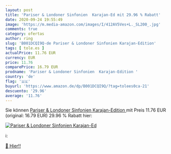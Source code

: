 ```yaml
---
layout: post
title: 'Pariser & Londoner Sinfonien  Karajan-Ed mit 29.96 % Rabatt'
date: 2020-09-24 19:55:49
image: 'https://m.media-amazon.com/images/I/412AV5Ves+L._SL200_.jpg'
comments: true
category: ofertas
author: ring
slug: 'B001DCQI9Q-de Pariser & Londoner Sinfonien Karajan-Edition'
tags: [ tole.es ]
actualPrice: 11.76 EUR
currency: EUR
price: 11.76
comparePrice: 16.79 EUR
prodname: 'Pariser & Londoner Sinfonien  Karajan-Edition '
country: 'de'
flag: '🇩🇪'
buyurl: 'https://www.amazon.de/dp/B001DCQI9Q/?tag=tolees0ca-21'
descuento: '29.96'
average: '11.76'
---
```


Sie können [Pariser & Londoner Sinfonien  Karajan-Edition ](https://www.amazon.de/dp/B001DCQI9Q/?tag=tolees0ca-21) mit Preis 11.76 EUR (original: 16.79 EUR) 29.96 % Rabatt hier:

[![Pariser & Londoner Sinfonien  Karajan-Ed](https://m.media-amazon.com/images/I/412AV5Ves+L._SL200_.jpg)](https://www.amazon.de/dp/B001DCQI9Q/?tag=tolees0ca-21)

ℹ️:


[🛒 Hier!!](https://www.amazon.de/dp/B001DCQI9Q/?tag=tolees0ca-21)
